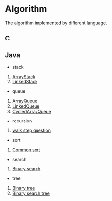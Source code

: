# Algorithm
The algorithm implemented by different language.

## C

## Java
- stack
1. [ArrayStack](https://github.com/cinita/Algorithm/blob/master/Java/stack/ArrayStack.java)
2. [LinkedStack](https://github.com/cinita/Algorithm/blob/master/Java/stack/LinkedStack.java)
- queue
1. [ArrayQueue](https://github.com/cinita/Algorithm/blob/master/Java/queue/ArrayQueue.java)
2. [LinkedQueue](https://github.com/cinita/Algorithm/blob/master/Java/queue/LinkedQueue.java)
3. [CycledArrayQueue](https://github.com/cinita/Algorithm/blob/master/Java/queue/CycledArrayQueue.java)
- recursion
1. [walk step question](https://github.com/cinita/Algorithm/blob/master/Java/recursion/WalkStep.java)
- sort
1. [Common sort](https://github.com/cinita/Algorithm/blob/master/Java/sort/Sort.java)
- search
1. [Binary search](https://github.com/cinita/Algorithm/blob/master/Java/search/Search.java)
- tree
1. [Binary tree](https://github.com/cinita/Algorithm/blob/master/Java/tree/BinaryTree.java)
2. [Binary search tree](https://github.com/cinita/Algorithm/blob/master/Java/tree/BinarySearchTree.java)
